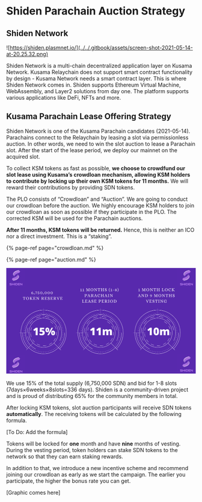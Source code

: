# Shiden Parachain Auction Strategy

## Shiden Network

![https://shiden.plasmnet.io/](../../.gitbook/assets/screen-shot-2021-05-14-at-20.25.32.png)

Shiden Network is a multi-chain decentralized application layer on Kusama Network. Kusama Relaychain does not support smart contract functionality by design - Kusama Network needs a smart contract layer. This is where Shiden Network comes in. Shiden supports Ethereum Virtual Machine, WebAssembly, and Layer2 solutions from day one. The platform supports various applications like DeFi, NFTs and more.

## Kusama Parachain Lease Offering Strategy

Shiden Network is one of the Kusama Parachain candidates \(2021-05-14\). Parachains connect to the Relaychain by leasing a slot via permissionless auction. In other words, we need to win the slot auction to lease a Parachain slot. After the start of the lease period, we deploy our mainnet on the acquired slot.

To collect KSM tokens as fast as possible, **we choose to crowdfund our slot lease using Kusama’s crowdloan mechanism, allowing KSM holders to contribute by locking up their own KSM tokens for 11 months.** We will reward their contributions by providing SDN tokens.

The PLO consists of “Crowdloan” and “Auction”. We are going to conduct our crowdloan before the auction. We highly encourage KSM holders to join our crowdloan as soon as possible if they participate in the PLO. The corrected KSM  will be used for the Parachain auctions. 

**After 11 months, KSM tokens will be returned.** Hence, this is neither an ICO nor a direct investment. This is a “staking”.

{% page-ref page="crowdloan.md" %}

{% page-ref page="auction.md" %}

![](../../.gitbook/assets/bef51b5a291e1d5287d08baaf1f239db508b20b6_2_1380x770.png)

We use 15% of the total supply \(6,750,000 SDN\) and bid for 1-8 slots \(7days×6weeks×8slots=336 days\). Shiden is a community-driven project and is proud of distributing 65% for the community members in total.

After locking KSM tokens, slot auction participants will receive SDN tokens **automatically**. The receiving  tokens will be calculated by the following formula.

\[To Do: Add the formula\]  
  
Tokens will be locked for **one** month and have **nine** months of vesting. During the vesting period, token holders can stake SDN tokens to the network so that they can earn staking rewards. 

In addition to  that, we introduce a new incentive scheme and recommend joining our crowdloan as early as we start the campaign. The earlier you participate, the higher the bonus rate you can get.

\[Graphic comes here\]


